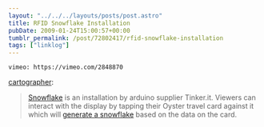 ```yaml
---
layout: "../../../layouts/posts/post.astro"
title: RFID Snowflake Installation
pubDate: 2009-01-24T15:00:57+00:00
tumblr_permalink: /post/72802417/rfid-snowflake-installation
tags: ["linklog"]
---
```


`vimeo: https://vimeo.com/2848870`

[cartographer][1]:

> [Snowflake][2] is an installation by arduino supplier Tinker.it. Viewers can interact with the display by tapping their Oyster travel card against it which will [generate a snowflake][3] based on the data on the card.

[1]: http://newcartographer.com/post/72788417/rfid-snowflake-installation
[2]: https://vimeo.com/2848870
[3]: http://tinker.it/now/2009/01/16/snowflake-project/
